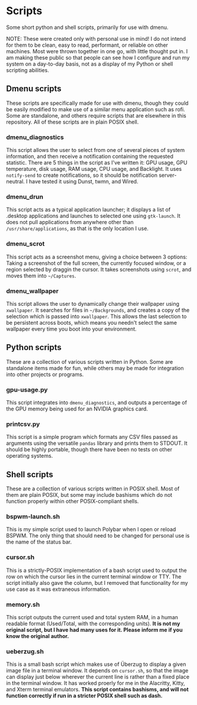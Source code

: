# Scripts
Some short python and shell scripts, primarily for use with dmenu.

NOTE: These were created only with personal use in mind! I do not intend for them to be clean, easy to read, performant, or reliable on other machines. Most were thrown together in one go, with little thought put in. I am making these public so that people can see how I configure and run my system on a day-to-day basis, not as a display of my Python or shell scripting abilities.


## Dmenu scripts
These scripts are specifically made for use with dmenu, though they could be easily modified to make use of a similar menu application such as rofi. Some are standalone, and others require scripts that are elsewhere in this repository. All of these scripts are in plain POSIX shell.

### dmenu_diagnostics
This script allows the user to select from one of several pieces of system information, and then receive a notification containing the requested statistic. There are 5 things in the script as I've written it: GPU usage, GPU temperature, disk usage, RAM usage, CPU usage, and Backlight. It uses `notify-send` to create notifications, so it should be notification server-neutral. I have tested it using Dunst, twmn, and Wired.

### dmenu_drun
This script acts as a typical application launcher; it displays a list of .desktop applications and launches to selected one using `gtk-launch`. It does not pull applications from anywhere other than `/usr/share/applications`, as that is the only location I use.

### dmenu_scrot
This script acts as a screenshot menu, giving a choice between 3 options: Taking a screenshot of the full screen, the currently focused window, or a region selected by draggin the cursor. It takes screenshots using `scrot`, and moves them into `~/Captures`.

### dmenu_wallpaper
This script allows the user to dynamically change their wallpaper using `xwallpaper`. It searches for files in `~/Backgrounds`, and creates a copy of the selection which is passed into `xwallpaper`. This allows the last selection to be persistent across boots, which means you needn't select the same wallpaper every time you boot into your environment.


## Python scripts
These are a collection of various scripts written in Python. Some are standalone items made for fun, while others may be made for integration into other projects or programs.

### gpu-usage.py
This script integrates into `dmenu_diagnostics`, and outputs a percentage of the GPU memory being used for an NVIDIA graphics card.

### printcsv.py
This script is a simple program which formats any CSV files passed as arguments using the versatile `pandas` library and prints them to STDOUT. It should be highly portable, though there have been no tests on other operating systems.


## Shell scripts
These are a collection of various scripts written in POSIX shell. Most of them are plain POSIX, but some may include bashisms which do not function properly within other POSIX-compliant shells.

### bspwm-launch.sh
This is my simple script used to launch Polybar when I open or reload BSPWM. The only thing that should need to be changed for personal use is the name of the status bar.

### cursor.sh
This is a strictly-POSIX implementation of a bash script used to output the row on which the cursor lies in the current terminal window or TTY. The script initially also gave the column, but I removed that functionality for my use case as it was extraneous information.

### memory.sh
This script outputs the current used and total system RAM, in a human readable format (Used/Total, with the corresponding units). **It is not my original script, but I have had many uses for it. Please inform me if you know the original author.**

### ueberzug.sh
This is a small bash script which makes use of Überzug to display a given image file in a terminal window. It depends on `cursor.sh`, so that the image can display just below wherever the current line is rather than a fixed place in the terminal window. It has worked proerly for me in the Alacritty, Kitty, and Xterm terminal emulators. **This script contains bashisms, and will not function correctly if run in a stricter POSIX shell such as dash.**
